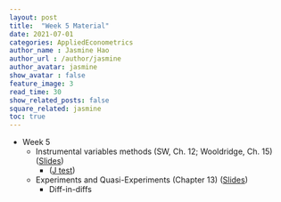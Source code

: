 ```yaml
---
layout: post
title:  "Week 5 Material"
date: 2021-07-01
categories: AppliedEconometrics
author_name : Jasmine Hao
author_url : /author/jasmine
author_avatar: jasmine
show_avatar : false
feature_image: 3
read_time: 30
show_related_posts: false
square_related: jasmine
toc: true
---
```


* Week 5
  * Instrumental variables methods (SW, Ch. 12; Wooldridge, Ch. 15)  ([Slides](2021/Theory/9_IV_regression.pdf))
    * ([J test](https://www.econometrics-with-r.org/12-3-civ.html))
  * Experiments and Quasi-Experiments (Chapter 13) ([Slides](2021/Theory/10_experiments.pdf))
    * Diff-in-diffs
